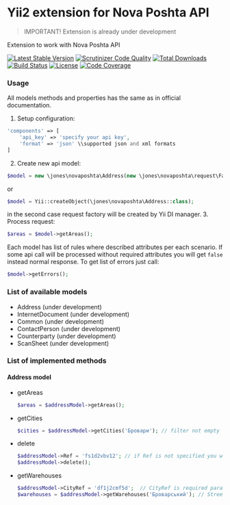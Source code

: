 Yii2 extension for Nova Poshta API
==================================

 > IMPORTANT! Extension is already under development

Extension to work with Nova Poshta API

[![Latest Stable Version](https://poser.pugx.org/joni-jones/yii2-novaposhta/v/stable)](https://packagist.org/packages/joni-jones/yii2-novaposhta)
[![Scrutinizer Code Quality](https://scrutinizer-ci.com/g/joni-jones/yii2-novaposhta/badges/quality-score.png?b=master)](https://scrutinizer-ci.com/g/joni-jones/yii2-novaposhta/?branch=master)
[![Total Downloads](https://poser.pugx.org/joni-jones/yii2-novaposhta/downloads)](https://packagist.org/packages/joni-jones/yii2-novaposhta)
[![Build Status](https://img.shields.io/travis/joni-jones/yii2-novaposhta.svg)](http://travis-ci.org/joni-jones/yii2-novaposhta)
[![License](https://poser.pugx.org/joni-jones/yii2-novaposhta/license)](https://packagist.org/packages/joni-jones/yii2-novaposhta)
[![Code Coverage](https://scrutinizer-ci.com/g/joni-jones/yii2-novaposhta/badges/coverage.png?b=master)](https://scrutinizer-ci.com/g/joni-jones/yii2-novaposhta/?branch=master)

### Usage

All models methods and properties has the same as in official documentation.

1. Setup configuration:
```php
'components' => [
    'api_key' => 'specify your api key',
    'format' => 'json' \\supported json and xml formats
]
```
2. Create new api model:
```php
$model = new \jones\novaposhta\Address(new \jones\novaposhta\request\Factory());
```
or
```php
$model = Yii::createObject(\jones\novaposhta\Address::class);
```
in the second case request factory will be created by Yii DI manager.
3. Process request:
```php
$areas = $model->getAreas();
```

Each model has list of rules where described attributes per each scenario. If some api call will be processed without required attributes you will get `false` instead normal response.
To get list of errors just call:
```php
$model->getErrors();
```

### List of available models

 - Address (under development)
 - InternetDocument (under development)
 - Common (under development)
 - ContactPerson (under development)
 - Counterparty (under development)
 - ScanSheet (under development)

### List of implemented methods

#### Address model

 - getAreas
    ```php
    $areas = $addressModel->getAreas();
    ```
 - getCities
    ```php
    $cities = $addressModel->getCities('Бровари'); // filter not empty add it to `FindByString` request param
    ```
 - delete
    ```php
    $addressModel->Ref = 'fs1d2vbv12'; // if Ref is not specified you will get validation error
    $addressModel->delete();
    ```
 - getWarehouses
    ```php
    $addressModel->CityRef = 'df1j2cmf5d';  // CityRef is required parameter
    $warehouses = $addressModel->getWarehouses('Броварський'); // Street name is additional parameter
    ```
